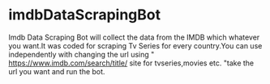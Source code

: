# imdbDataScrapingBot
Imdb Data Scraping Bot will collect the data from the IMDB which whatever you want.It was coded for scraping Tv Series for every country.You can use independently with changing the url using " https://www.imdb.com/search/title/ site for tvseries,movies etc. "take the url you want  and run the bot.

